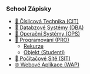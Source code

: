 ### School Zápisky
- <a href="https://github.com/neostetic/School-Zapisky/tree/main/CIT">💯 Číslicová Technika (CIT)</a>
- <a href="https://github.com/neostetic/School-Zapisky/tree/main/DBA">📂 Databzové Systémy (DBA)</a>
- <a href="https://github.com/neostetic/School-Zapisky/tree/main/OPS">📴 Operační Systémy (OPS)</a>
- <a href="https://github.com/neostetic/School-Zapisky/tree/main/PRO">💾 Programování (PRO)</a>
  - <a href="https://github.com/neostetic/School-Zapisky/tree/main/PRO/out/production/rekurze/cz/polacek/rekurze">Rekurze</a>
  - <a href="https://github.com/neostetic/School-Zapisky/tree/main/PRO/out/production/rekurze/cz/polacek/zaci">Objekt (Studenti)</a>
- <a href="https://github.com/neostetic/School-Zapisky/tree/main/SIT">🔌 Počítačové Sítě (SIT)</a>
- <a href="https://github.com/neostetic/School-Zapisky/tree/main/WAP">🌐 Webové Aplikace (WAP)</a>
